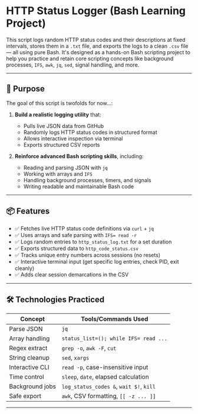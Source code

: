# HTTP Status Logger (Bash Learning Project)

This script logs random HTTP status codes and their descriptions at fixed intervals, stores them in a `.txt` file, and exports the logs to a clean `.csv` file — all using pure Bash. It's designed as a hands-on Bash scripting project to help you practice and retain core scripting concepts like background processes, `IFS`, `awk`, `jq`, `sed`, signal handling, and more.

---

## 🎯 Purpose

The goal of this script is twofolds for now...:

1. **Build a realistic logging utility** that:
   - Pulls live JSON data from GitHub
   - Randomly logs HTTP status codes in structured format
   - Allows interactive inspection via terminal
   - Exports structured CSV reports

2. **Reinforce advanced Bash scripting skills**, including:
   - Reading and parsing JSON with `jq`
   - Working with arrays and `IFS`
   - Handling background processes, timers, and signals
   - Writing readable and maintainable Bash code

---

## 📦 Features

- ✅ Fetches live HTTP status code definitions via `curl` + `jq`
- ✅ Uses arrays and safe parsing with `IFS= read -r`
- ✅ Logs random entries to `http_status_log.txt` for a set duration
- ✅ Exports structured data to `http_code_status.csv`
- ✅ Tracks unique entry numbers across sessions (no resets)
- ✅ Interactive terminal input (get specific log entries, check PID, exit cleanly)
- ✅ Adds clear session demarcations in the CSV

---

## 🛠️ Technologies Practiced

| Concept         | Tools/Commands Used                    |
|-----------------|-----------------------------------------|
| Parse JSON      | `jq`                                    |
| Array handling  | `status_list=(); while IFS= read ...`   |
| Regex extract   | `grep -o`, `awk -F`, `cut`              |
| String cleanup  | `sed`, `xargs`                          |
| Interactive CLI | `read -p`, case-insensitive input       |
| Time control    | `sleep`, `date`, elapsed calculation    |
| Background jobs | `log_status_codes &`, `wait $!`, `kill` |
| Safe export     | `awk`, CSV formatting, `[[ -z ... ]]`   |

---
